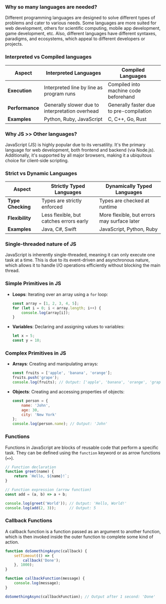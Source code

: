 

### Why so many languages are needed?

Different programming languages are designed to solve different types of problems and cater to various needs. Some languages are more suited for web development, others for scientific computing, mobile app development, game development, etc. Also, different languages have different syntaxes, paradigms, and ecosystems, which appeal to different developers or projects.

### Interpreted vs Compiled languages

| Aspect              | Interpreted Languages                            | Compiled Languages                      |
|---------------------|--------------------------------------------------|----------------------------------------|
| **Execution**       | Interpreted line by line as program runs         | Compiled into machine code beforehand   |
| **Performance**     | Generally slower due to interpretation overhead  | Generally faster due to pre-compilation |
| **Examples**        | Python, Ruby, JavaScript                          | C, C++, Go, Rust                       |

### Why JS >> Other languages?

JavaScript (JS) is highly popular due to its versatility. It's the primary language for web development, both frontend and backend (via Node.js). Additionally, it's supported by all major browsers, making it a ubiquitous choice for client-side scripting.

### Strict vs Dynamic Languages

| Aspect             | Strictly Typed Languages              | Dynamically Typed Languages                  |
|--------------------|---------------------------------------|----------------------------------------------|
| **Type Checking**  | Types are strictly enforced           | Types are checked at runtime                 |
| **Flexibility**    | Less flexible, but catches errors early | More flexible, but errors may surface later |
| **Examples**       | Java, C#, Swift                       | JavaScript, Python, Ruby                    |

### Single-threaded nature of JS

JavaScript is inherently single-threaded, meaning it can only execute one task at a time. This is due to its event-driven and asynchronous nature, which allows it to handle I/O operations efficiently without blocking the main thread.

### Simple Primitives in JS

- **Loops**: Iterating over an array using a `for` loop:
  ```javascript
  const array = [1, 2, 3, 4, 5];
  for (let i = 0; i < array.length; i++) {
      console.log(array[i]);
  }
  ```

- **Variables**: Declaring and assigning values to variables:
  ```javascript
  let x = 5;
  const y = 10;
  ```

### Complex Primitives in JS

- **Arrays**: Creating and manipulating arrays:
  ```javascript
  const fruits = ['apple', 'banana', 'orange'];
  fruits.push('grape');
  console.log(fruits); // Output: ['apple', 'banana', 'orange', 'grape']
  ```

- **Objects**: Creating and accessing properties of objects:
  ```javascript
  const person = {
      name: 'John',
      age: 30,
      city: 'New York'
  };
  console.log(person.name); // Output: 'John'
  ```

### Functions

Functions in JavaScript are blocks of reusable code that perform a specific task. They can be defined using the `function` keyword or as arrow functions (`=>`).

```javascript
// Function declaration
function greet(name) {
    return `Hello, ${name}!`;
}

// Function expression (arrow function)
const add = (a, b) => a + b;

console.log(greet('World')); // Output: 'Hello, World!'
console.log(add(2, 3));      // Output: 5
```

### Callback Functions

A callback function is a function passed as an argument to another function, which is then invoked inside the outer function to complete some kind of action.

```javascript
function doSomethingAsync(callback) {
    setTimeout(() => {
        callback('Done');
    }, 1000);
}

function callbackFunction(message) {
    console.log(message);
}

doSomethingAsync(callbackFunction); // Output after 1 second: 'Done'
```

